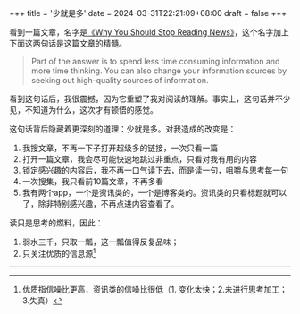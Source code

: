 +++
title = '少就是多'
date = 2024-03-31T22:21:09+08:00
draft = false
+++

看到一篇文章，名字是[《Why You Should Stop Reading News》](https://fs.blog/stop-reading-news/)，这个名字加上下面这两句话是这篇文章的精髓。

> Part of the answer is to spend less time consuming information and more time thinking. You can also change your information sources by seeking out high-quality sources of information.

看到这句话后，我很震撼，因为它重塑了我对阅读的理解。事实上，这句话并不少见，不知道为什么，这次才有顿悟的感觉。



这句话背后隐藏着更深刻的道理：少就是多。对我造成的改变是：

1. 我搜文章，不再一下子打开超级多的链接，一次只看一篇
2. 打开一篇文章，我会尽可能快速地跳过非重点，只看对我有用的内容
3. 锁定感兴趣的内容后，我不再一口气读下去，而是读一句，咀嚼与思考每一句
4. 一次搜集，我只看前10篇文章，不再多看
5. 我有两个app，一个是资讯类的，一个是博客类的。资讯类的只看标题就可以了，除非特别感兴趣，不再点进内容查看了。



读只是思考的燃料，因此：

1. 弱水三千，只取一瓢，这一瓢值得反复品味；
2. 只关注优质的信息源[^1]

---

[^1]: 优质指信噪比更高，资讯类的信噪比很低（1. 变化太快；2.未进行思考加工；3.失真）
